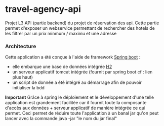 # travel-agency-api
Projet L3 API (partie backend) du projet de réservation des api.
Cette partie permet d'exposer un webservice permettant de rechercher des hotels de les filtrer par un prix minmum / maximu et une adresse

### Architecture
Cette application a été conçue à l'aide de framework [Spring boot](http://spring.io/) :
- elle embarque une base de données intégrée [H2](http://www.h2database.com/html/main.html)
- un serveur applicatif tomcat intégrée (fournit par spring boot cf : lien plus haut)
- un script de donnée a été intégré au démarrage afin de pouvoir initialiser la bdd

**Important** Grâce à spring le déploiement et le développement d'une telle application est grandement facilitée car il fournit toute la composante d'accès aux données + serveur applicatif de manière intégrée ce qui permet.
Ceci permet de réduire toute l'application à un banal jar qu'on peut lancer avec la commande java -jar "le nom du jar final"
